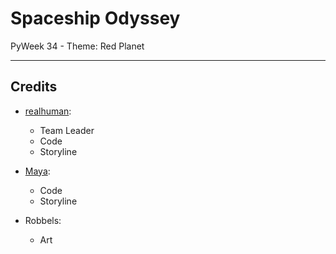 # Spaceship Odyssey
PyWeek 34 - Theme: Red Planet  
***

## Credits
- [realhuman](https://pyweek.org/u/realhuman/):
  - Team Leader
  - Code
  - Storyline

- [Maya](https://pyweek.org/u/mayahkg/):
  - Code
  - Storyline

- Robbels:
  - Art